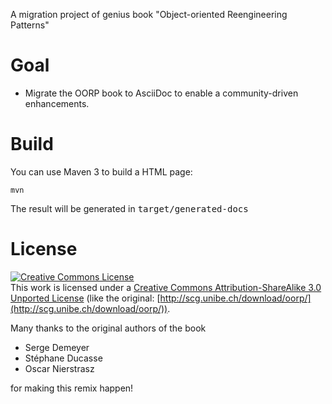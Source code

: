 A migration project of genius book "Object-oriented Reengineering Patterns"

# Goal
* Migrate the OORP book to AsciiDoc to enable a community-driven enhancements.

# Build
You can use Maven 3 to build a HTML page:
```
mvn
```
The result will be generated in <tt>target/generated-docs</tt>

# License
<a rel="license" href="http://creativecommons.org/licenses/by-sa/3.0/"><img alt="Creative Commons License" style="border-width:0" src="https://i.creativecommons.org/l/by-sa/3.0/88x31.png" /></a><br />This work is licensed under a <a rel="license" href="http://creativecommons.org/licenses/by-sa/3.0/">Creative Commons Attribution-ShareAlike 3.0 Unported License</a> (like the original: [http://scg.unibe.ch/download/oorp/](http://scg.unibe.ch/download/oorp/)).

Many thanks to the original authors of the book

* Serge Demeyer
* Stéphane Ducasse
* Oscar Nierstrasz

for making this remix happen!

